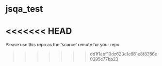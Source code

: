 # jsqa_test
<<<<<<< HEAD
=======

Please use this repo as the 'source' remote for your repo.
>>>>>>> dd1f1abf10dc620e1e681e8f8356e0395c77bb23

